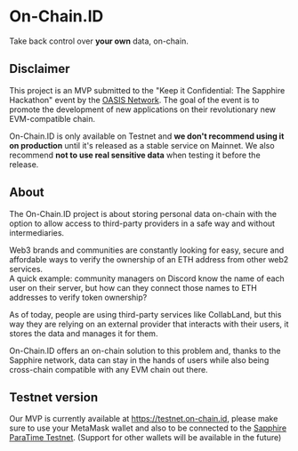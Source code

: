 # On-Chain.ID
Take back control over **your own** data, on-chain.

## Disclaimer
This project is an MVP submitted to the "Keep it Confidential: The Sapphire
Hackathon" event by the [OASIS Network](https://oasisprotocol.org/). The goal of
the event is to promote the development of new applications on their
revolutionary new EVM-compatible chain.

On-Chain.ID is only available on Testnet and **we don't recommend using it on
production** until it's released as a stable service on Mainnet. We also
recommend **not to use real sensitive data** when testing it before the release.

## About 
The On-Chain.ID project is about storing personal data on-chain with the option
to allow access to third-party providers in a safe way and without
intermediaries.

Web3 brands and communities are constantly looking for easy, secure and
affordable ways to verify the ownership of an ETH address from other web2
services.  
A quick example: community managers on Discord know the name of each user on
their server, but how can they connect those names to ETH addresses to
verify token ownership?

As of today, people are using third-party services like CollabLand, but this way
they are relying on an external provider that interacts with their users, it
stores the data and manages it for them.

On-Chain.ID offers an on-chain solution to this problem and, thanks to the
Sapphire network, data can stay in the hands of users while also being
cross-chain compatible with any EVM chain out there.

## Testnet version
Our MVP is currently available at https://testnet.on-chain.id, please make sure
to use your MetaMask wallet and also to be connected to the [Sapphire
ParaTime Testnet](https://docs.oasis.io/dapp/sapphire/#testnet). (Support for
other wallets will be available in the future)
